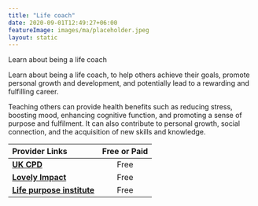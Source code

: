 ```yaml
---
title: "Life coach"
date: 2020-09-01T12:49:27+06:00
featureImage: images/ma/placeholder.jpeg
layout: static
---
```


Learn about being a life coach

Learn about being a life coach, to help others achieve their goals, promote personal growth and development, and potentially lead to a rewarding and fulfilling career.

Teaching others can provide health benefits such as reducing stress, boosting mood, enhancing cognitive function, and promoting a sense of purpose and fulfilment. It can also contribute to personal growth, social connection, and the acquisition of new skills and knowledge.

| Provider Links      | Free or Paid  |  
| :-----------          | :--------------:      |  
| [**UK CPD**](https://ukcpd.co.uk/how-to-become-a-life-coach-uk/) | Free | 
| [**Lovely Impact**](https://lovelyimpact.com/reasons-to-become-a-coach/) | Free | 
| [**Life purpose institute**](https://lifepurposeinstitute.com/7-reasons-to-become-a-life-coach/) | Free | 
  

<br/><br/>






